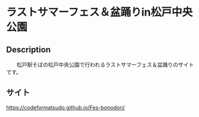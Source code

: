 # ラストサマーフェス＆盆踊りin松戸中央公園

## Description
　　松戸駅そばの松戸中央公園で行われるラストサマーフェス＆盆踊りのサイトです。

## サイト
  https://codeformatsudo.github.io/Fes-bonodori/
